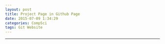 ```yaml
---
layout: post
title: Project Page in Github Page
date: 2015-07-09 1:34:29
categories: CompSci
tags: Git Website
---
```




---
